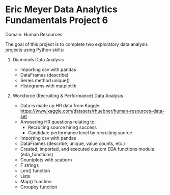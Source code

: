 # Eric Meyer Data Analytics Fundamentals Project 6

Domain: Human Resources

The goal of this project is to complete two exploratory data analysis projects using Python skills:

1. Diamonds Data Analysis
    - Importing csv with pandas
    - DataFrames (describe)
    - Series method unique()
    - Histograms with matplotlib

2. Workforce (Recruiting & Performance) Data Analysis
    - Data is made up HR data from Kaggle: https://www.kaggle.com/datasets/rhuebner/human-resources-data-set
    - Anwsering HR questions relating to:
        - Recruiting source hiring success
        - Candidate performance level by recruiting source
    - Importing csv with pandas
    - DataFrames (describe, unique, value counts, etc.)
    - Created, imported, and executed custom EDA functions module (eda_functions)
    - Countplots with seaborn
    - F strings
    - Len() function
    - Lists
    - Map() function
    - Groupby function

